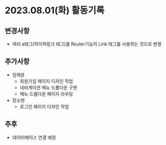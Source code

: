 # 2023.08.01(화) 활동기록

## 변경사항
- 여러 a태그(하이퍼링크 태그)를 Router기능의 Link 태그를 사용하는 것으로 변경

## 추가사항
- 임채윤
    - 회원가입 페이지 디자인 작업
    - 네비게이션 메뉴 드롭다운 구현
    - 메뉴 드롭다운 페이지 라우팅
- 장소현
    - 로그인 페이지 디자인 작업

## 추후
- 데이터베이스 연결 예정